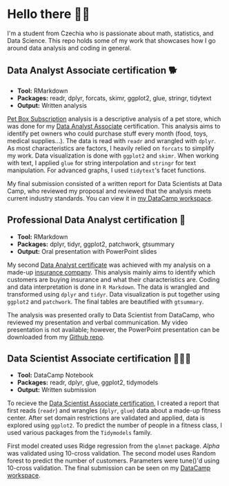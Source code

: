 # Hello there 👨‍🔬

I'm a student from Czechia who is passionate about math, statistics, and Data Science. This repo holds some of my work
that showcases how I go around data analysis and coding in general.

## Data Analyst Associate certification 🐕‍

- **Tool:** RMarkdown  
- **Packages:** readr, dplyr, forcats, skimr, ggplot2, glue, stringr, tidytext
- **Output:** Written analysis

[Pet Box Subscription](https://github.com/MichalLauer/PetBoxSubscription) analysis is a descriptive analysis of a pet store, which was done for my [Data Analyst Associate](http://laumi.me/DA-DAA) certification. This analysis aims to identify pet owners who could purchase stuff every month (food, toys, medical supplies...). The data is read with `readr` and wrangled with `dplyr`. As most characteristics are factors, I heavily relied on `forcats` to simplify my work. Data visualization is done with `ggplot2` and `skimr`. When working with text, I applied `glue` for string interpolation and `stringr` for text manipulation. For advanced graphs, I used `tidytext`'s facet functions.

My final submission consisted of a written report for Data Scientists at Data Camp, who reviewed my proposal and reviewed that the analysis meets current industry standards. You can view it in [my DataCamp workspace](https://app.datacamp.com/workspace/w/a3a8ffa5-3924-4746-9f40-5e9c8648c245).

## Professional Data Analyst certification 💸

- **Tool:** RMarkdown  
- **Packages:** dplyr, tidyr, ggplot2, patchwork, gtsummary
- **Output:** Oral presentation with PowerPoint slides

My second [Data Analyst certificate](https://laumi.me/DA-DAP) was achieved with my analysis on a made-up [insurance company](https://github.com/MichalLauer/TravelAssured). This analysis mainly aims to identify which customers are buying insurance and what their characteristics are. Coding and data interpretation is done in `R Markdown`. The data is wrangled and transformed using `dplyr` and `tidyr`. Data visualization is put together using `ggplot2` and `patchwork`. The final tables are beautified with `gtsummary`.

The analysis was presented orally to Data Scientist from DataCamp, who reviewed my presentation and verbal communication. My video presentation is not available; however, the PowerPoint presentation can be downloaded from my [Github repo](https://github.com/MichalLauer/TravelAssured/tree/main/docs).

## Data Scientist Associate certification 🧘🏽‍♀️

- **Tool:** DataCamp Notebook
- **Packages:** readr, dplyr, glue, ggplot2, tidymodels
- **Output:** Written submission

To recieve the [Data Scientist Associate certification](https://laumi.me/DA-DSA), I created a report that first reads (`readr`) and wrangles (`dplyr`, `glue`) data about a made-up fitness center. After set domain restrictions are validated and applied, data is explored using `ggplot2`. To predict the number of people in a fitness class, I used various packages from the `Tidymodels` family.

First model created uses Ridge regression from the `glmnet` package. *Alpha* was validated using 10-cross validation. The second model uses Random forest to predict the number of customers. Parameters were tune()'d using 10-cross validation. The final submission can be seen on my [DataCamp workspace](https://app.datacamp.com/workspace/w/2e343ebe-50c6-4eb6-bd28-72eda90bce4f).

